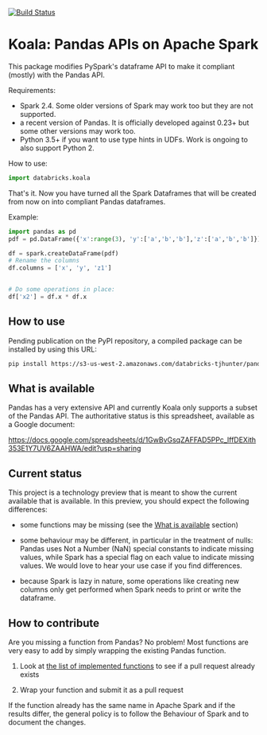 [![Build Status](https://travis-ci.com/databricks/spark-pandas.svg?token=Rzzgd1itxsPZRuhKGnhD&branch=master)](https://travis-ci.com/databricks/spark-pandas)

# Koala: Pandas APIs on Apache Spark

This package modifies PySpark's dataframe API to 
make it compliant (mostly) with the Pandas API.

Requirements:
 - Spark 2.4. Some older versions of Spark may work too but they are not supported.
 - a recent version of Pandas. It is officially developed against 0.23+ but some other versions may work too.
 - Python 3.5+ if you want to use type hints in UDFs. Work is ongoing to also support Python 2.

How to use:

```py
import databricks.koala
```

That's it. Now you have turned all the Spark Dataframes 
that will be created from now on into compliant Pandas 
dataframes.

Example:

```py
import pandas as pd
pdf = pd.DataFrame({'x':range(3), 'y':['a','b','b'],'z':['a','b','b']})

df = spark.createDataFrame(pdf)
# Rename the columns
df.columns = ['x', 'y', 'z1']


# Do some operations in place:
df['x2'] = df.x * df.x
```

## How to use

Pending publication on the PyPI repository, a compiled package can be installed by using
this URL:

```bash
pip install https://s3-us-west-2.amazonaws.com/databricks-tjhunter/pandorable_sparky/pandorable_sparky-0.0.5-py3-none-any.whl
```

## What is available

Pandas has a very extensive API and currently Koala only supports a subset of the Pandas API.
The authoritative status is this spreadsheet, available as a Google document:

https://docs.google.com/spreadsheets/d/1GwBvGsqZAFFAD5PPc_lffDEXith353E1Y7UV6ZAAHWA/edit?usp=sharing


## Current status

This project is a technology preview that is meant to show the current available that is
available. In this preview, you should expect the following differences:

 - some functions may be missing (see the [What is available](#what-is-available) section)

 - some behaviour may be different, in particular in the treatment of nulls: Pandas uses
   Not a Number (NaN) special constants to indicate missing values, while Spark has a
   special flag on each value to indicate missing values. We would love to hear your use
   case if you find differences.
   
 - because Spark is lazy in nature, some operations like creating new columns only get 
   performed when Spark needs to print or write the dataframe.



## How to contribute

Are you missing a function from Pandas? No problem! Most functions are very easy to add
by simply wrapping the existing Pandas function.

 1. Look at [the list of implemented functions](https://docs.google.com/spreadsheets/d/1GwBvGsqZAFFAD5PPc_lffDEXith353E1Y7UV6ZAAHWA/edit?usp=sharing) to see if a pull request already exists
 
 2. Wrap your function and submit it as a pull request
 
If the function already has the same name in Apache Spark and if the results differ, the 
general policy is to follow the Behaviour of Spark and to document the changes.